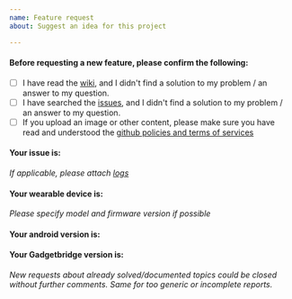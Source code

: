 ```yaml
---
name: Feature request
about: Suggest an idea for this project

---
```


#### Before requesting a new feature, please confirm the following:
- [ ] I have read the [wiki](https://github.com/Freeyourgadget/Gadgetbridge/wiki), and I didn't find a solution to my problem / an answer to my question.
- [ ] I have searched the [issues](https://github.com/Freeyourgadget/Gadgetbridge/issues), and I didn't find a solution to my problem / an answer to my question.
- [ ] If you upload an image or other content, please make sure you have read and understood the [github policies and terms of services](https://help.github.com/articles/github-terms-of-service/#1-responsibility-for-user-generated-content)

#### Your issue is:
*If applicable, please attach [logs](https://github.com/Freeyourgadget/Gadgetbridge/wiki/Log-Files)*

#### Your wearable device is:

*Please specify model and firmware version if possible*

#### Your android version is:

#### Your Gadgetbridge version is:



*New requests about already solved/documented topics could be closed without further comments. Same for too generic or incomplete reports.*
